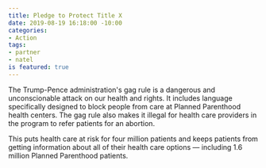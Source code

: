 ```yaml
---
title: Pledge to Protect Title X
date: 2019-08-19 16:18:00 -10:00
categories:
- Action
tags:
- partner
- natel
is featured: true
---
```


The Trump-Pence administration's gag rule is a dangerous and unconscionable attack on our health and rights. It includes language specifically designed to block people from care at Planned Parenthood health centers. The gag rule also makes it illegal for health care providers in the program to refer patients for an abortion.

This puts health care at risk for four million patients and keeps patients from getting information about all of their health care options — including 1.6 million Planned Parenthood patients.